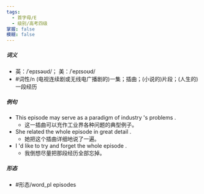 ```yaml
---
tags:
  - 首字母/E
  - 级别/高考四级
掌握: false
模糊: false
---
```

##### 词义
- 英：/ˈepɪsəʊd/； 美：/ˈepɪsoʊd/
- #词性/n  (电视连续剧或无线电广播剧的)一集；插曲；(小说的)片段；(人生的)一段经历
##### 例句
- This episode may serve as a paradigm of industry 's problems .
	- 这一插曲可以充作工业界各种问题的典型例子。
- She related the whole episode in great detail .
	- 她把这个插曲详细地说了一遍。
- I 'd like to try and forget the whole episode .
	- 我倒想尽量把那段经历全部忘掉。
##### 形态
- #形态/word_pl episodes
